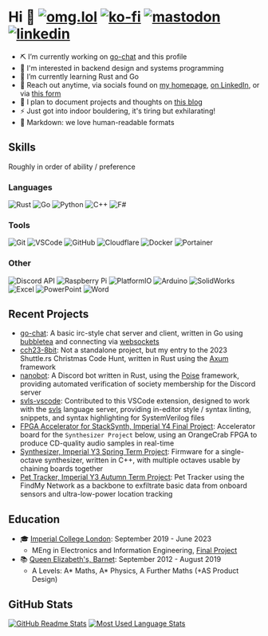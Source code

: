 <!-- markdownlint-disable MD033 -->
# Hi 👋 [![omg.lol](https://omg.8bitsqu.id/?user=8bit)](https://8bit.omg.lol) [![ko-fi](https://shields.io/badge/Ko--fi-aadidesai-FF5E5B?style=flat&logo=kofi)](https://ko-fi.com/aadidesai) [![mastodon](https://shields.io/badge/Mastodon-@8bit@social.lol-6364FF?style=flat&logo=mastodon&logoColor=6364FF)](https://social.lol/@8bit) [![linkedin](https://shields.io/badge/LinkedIn-in/aadidesai-0077B5?style=flat&logo=linkedin&logoColor=0077B5)](https://www.linkedin.com/in/aadidesai)

- ⛏️ I’m currently working on [go-chat](https://github.com/supleed2/go-chat) and this profile
- 🔭 I'm interested in backend design and systems programming
- 🌱 I’m currently learning Rust and Go
- 💬 Reach out anytime, via socials found on [my homepage](https://8bit.lol), [on LinkedIn](https://www.linkedin.com/in/aadidesai), or via [this form](https://letterbird.co/8bit)
- 📝 I plan to document projects and thoughts on [this blog](https://blog.8bit.lol)
- ⚡ Just got into indoor bouldering, it's tiring but exhilarating!
- 💯 Markdown: we love human-readable formats

## Skills

Roughly in order of ability / preference

### Languages

![Rust](https://shields.io/badge/Rust-E74700?style=flat&logo=rust&logoColor=white) ![Go](https://shields.io/badge/Go-01ADD8?style=flat&logo=go&logoColor=white) ![Python](https://shields.io/badge/Python-FFD43B?style=flat&logo=python&logoColor=306998) ![C++](https://shields.io/badge/C++-044F88?style=flat&logo=cplusplus&logoColor=white) ![F#](https://shields.io/badge/F%23-4E8CBD?style=flat&logo=fsharp&logoColor=white)

### Tools

![Git](https://shields.io/badge/Git-3E2C00?style=flat&logo=git) ![VSCode](https://shields.io/badge/VSCode-007ACC?style=flat&logo=visualstudiocode&logoColor=white) ![GitHub](https://shields.io/badge/GitHub-333333?style=flat&logo=github&logoColor=white) ![Cloudflare](https://shields.io/badge/Cloudflare-F48120?style=flat&logo=cloudflare&logoColor=white) ![Docker](https://shields.io/badge/Docker-1D63ED?style=flat&logo=docker&logoColor=white) ![Portainer](https://shields.io/badge/Portainer-0DB7ED?style=flat&logo=portainer&logoColor=white)

### Other

![Discord API](https://shields.io/badge/Discord_API-5865F2?style=flat&logo=discord&logoColor=white) ![Raspberry Pi](https://shields.io/badge/Raspberry_Pi-C7053D?style=flat&logo=raspberrypi&logoColor=white) ![PlatformIO](https://shields.io/badge/PlatformIO-E37B0D?style=flat&logo=platformio&logoColor=white) ![Arduino](https://shields.io/badge/Arduino-43A2A6?style=flat&logo=arduino&logoColor=white) ![SolidWorks](https://shields.io/badge/SolidWorks-DF1A21?style=flat&logo=dassaultsystemes&logoColor=white) ![Excel](https://shields.io/badge/Excel-347444?style=flat&logo=microsoftexcel&logoColor=white) ![PowerPoint](https://shields.io/badge/PowerPoint-C84C2B?style=flat&logo=microsoftpowerpoint&logoColor=white) ![Word](https://shields.io/badge/Word-3158a3?style=flat&logo=microsoftword&logoColor=white)

## Recent Projects

- [go-chat](https://github.com/supleed2/go-chat): A basic irc-style chat server and client, written in Go using [bubbletea](https://github.com/charmbracelet/bubbletea) and connecting via [websockets](https://github.com/nhooyr/websocket)
- [cch23-8bit](https://github.com/supleed2/cch23-8bit): Not a standalone project, but my entry to the 2023 Shuttle.rs Christmas Code Hunt, written in Rust using the [Axum](https://github.com/tokio-rs/axum) framework
- [nanobot](https://github.com/supleed2/nanobot): A Discord bot written in Rust, using the [Poise](https://github.com/serenity-rs/poise) framework, providing automated verification of society membership for the Discord server
- [svls-vscode](https://github.com/dalance/svls-vscode/): Contributed to this VSCode extension, designed to work with the [svls](https://github.com/dalance/svls/) language server, providing in-editor style / syntax linting, snippets, and syntax highlighting for SystemVerilog files
- [FPGA Accelerator for StackSynth, Imperial Y4 Final Project](https://github.com/supleed2/EIE4-FYP): Accelerator board for the `Synthesizer Project` below, using an OrangeCrab FPGA to produce CD-quality audio samples in real-time
- [Synthesizer, Imperial Y3 Spring Term Project](https://github.com/supleed2/ELEC60013-ES-CW2/): Firmware for a single-octave synthesizer, written in C++, with multiple octaves usable by chaining boards together
- [Pet Tracker, Imperial Y3 Autumn Term Project](https://github.com/supleed2/ELEC60013-ES-CW1/): Pet Tracker using the FindMy Network as a backbone to exfiltrate basic data from onboard sensors and ultra-low-power location tracking

## Education

- 🎓 [Imperial College London](https://www.imperial.ac.uk/): September 2019 - June 2023
  - MEng in Electronics and Information Engineering, [Final Project](https://github.com/supleed2/EIE4-FYP)
- 📚 [Queen Elizabeth's, Barnet](https://www.barnet.ac.uk/): September 2012 - August 2019
  - A Levels: A\* Maths, A\* Physics, A Further Maths (+AS Product Design)

## GitHub Stats

[![GitHub Readme Stats](https://github-readme-stats.vercel.app/api?username=supleed2&count_private=true&show_icons=true&theme=github_dark_dimmed&show=discussions_started&line_height=28)](https://github.com/anuraghazra/github-readme-stats) [![Most Used Language Stats](https://github-readme-stats.vercel.app/api/top-langs/?username=supleed2&langs_count=12&size_weight=0.8&count_weight=0.2&layout=compact&theme=github_dark_dimmed)](https://github.com/anuraghazra/github-readme-stats)
